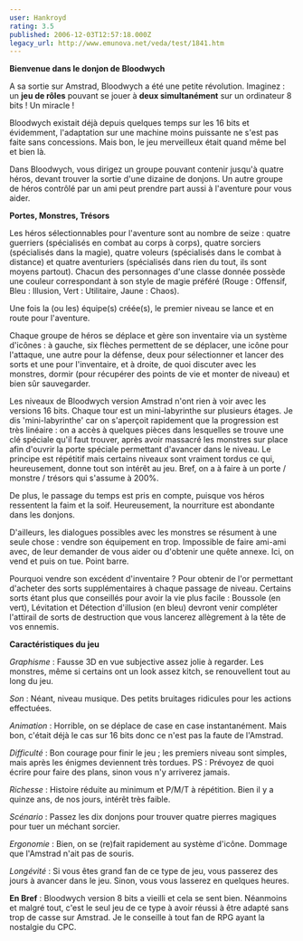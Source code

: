 ```yaml
---
user: Hankroyd
rating: 3.5
published: 2006-12-03T12:57:18.000Z
legacy_url: http://www.emunova.net/veda/test/1841.htm
---
```

**Bienvenue dans le donjon de Bloodwych**  

  

A sa sortie sur Amstrad, Bloodwych a été une petite révolution. Imaginez : un **jeu de rôles** pouvant se jouer à **deux simultanément** sur un ordinateur 8 bits ! Un miracle !  

Bloodwych existait déjà depuis quelques temps sur les 16 bits et évidemment, l'adaptation sur une machine moins puissante ne s'est pas faite sans concessions. Mais bon, le jeu merveilleux était quand même bel et bien là.  

  

Dans Bloodwych, vous dirigez un groupe pouvant contenir jusqu'à quatre héros, devant trouver la sortie d'une dizaine de donjons. Un autre groupe de héros contrôlé par un ami peut prendre part aussi à l'aventure pour vous aider.  

  

  

**Portes, Monstres, Trésors**  

  

Les héros sélectionnables pour l'aventure sont au nombre de seize : quatre guerriers (spécialisés en combat au corps à corps), quatre sorciers (spécialisés dans la magie), quatre voleurs (spécialisés dans le combat à distance) et quatre aventuriers (spécialisés dans rien du tout, ils sont moyens partout). Chacun des personnages d'une classe donnée possède une couleur correspondant à son style de magie préféré (Rouge : Offensif, Bleu : Illusion, Vert : Utilitaire, Jaune : Chaos).  

  

Une fois la (ou les) équipe(s) créée(s), le premier niveau se lance et en route pour l'aventure.  

  

Chaque groupe de héros se déplace et gère son inventaire via un système d'icônes : à gauche, six flèches permettent de se déplacer, une icône pour l'attaque, une autre pour la défense, deux pour sélectionner et lancer des sorts et une pour l'inventaire, et à droite, de quoi discuter avec les monstres, dormir (pour récupérer des points de vie et monter de niveau) et bien sûr sauvegarder.  

  

Les niveaux de Bloodwych version Amstrad n'ont rien à voir avec les versions 16 bits. Chaque tour est un mini-labyrinthe sur plusieurs étages. Je dis 'mini-labyrinthe' car on s'aperçoit rapidement que la progression est très linéaire : on a accès à quelques pièces dans lesquelles se trouve une clé spéciale qu'il faut trouver, après avoir massacré les monstres sur place afin d'ouvrir la porte spéciale permettant d'avancer dans le niveau. Le principe est répétitif mais certains niveaux sont vraiment tordus ce qui, heureusement, donne tout son intérêt au jeu. Bref, on a à faire à un porte / monstre / trésors qui s'assume à 200%.  

  

De plus, le passage du temps est pris en compte, puisque vos héros ressentent la faim et la soif. Heureusement, la nourriture est abondante dans les donjons.  

  

D'ailleurs, les dialogues possibles avec les monstres se résument à une seule chose : vendre son équipement en trop. Impossible de faire ami-ami avec, de leur demander de vous aider ou d'obtenir une quête annexe. Ici, on vend et puis on tue. Point barre.  

  

Pourquoi vendre son excédent d'inventaire ? Pour obtenir de l'or permettant d'acheter des sorts supplémentaires à chaque passage de niveau. Certains sorts étant plus que conseillés pour avoir la vie plus facile : Boussole (en vert), Lévitation et Détection d'illusion (en bleu) devront venir compléter l'attirail de sorts de destruction que vous lancerez allègrement à la tête de vos ennemis.  

  

  

**Caractéristiques du jeu**  

  

_Graphisme_ : Fausse 3D en vue subjective assez jolie à regarder. Les monstres, même si certains ont un look assez kitch, se renouvellent tout au long du jeu.  

  

_Son_ : Néant, niveau musique. Des petits bruitages ridicules pour les actions effectuées.  

  

_Animation_ : Horrible, on se déplace de case en case instantanément. Mais bon, c'était déjà le cas sur 16 bits donc ce n'est pas la faute de l'Amstrad.  

  

_Difficulté_ : Bon courage pour finir le jeu ; les premiers niveau sont simples, mais après les énigmes deviennent très tordues. PS : Prévoyez de quoi écrire pour faire des plans, sinon vous n'y arriverez jamais.  

  

_Richesse_ : Histoire réduite au minimum et P/M/T à répétition. Bien il y a quinze ans, de nos jours, intérêt très faible.  

  

_Scénario_ : Passez les dix donjons pour trouver quatre pierres magiques pour tuer un méchant sorcier.  

  

_Ergonomie_ : Bien, on se (re)fait rapidement au système d'icône. Dommage que l'Amstrad n'ait pas de souris.  

  

_Longévité_ : Si vous êtes grand fan de ce type de jeu, vous passerez des jours à avancer dans le jeu. Sinon, vous vous lasserez en quelques heures.  

  

**En Bref** : Bloodwych version 8 bits a vieilli et cela se sent bien. Néanmoins et malgré tout, c'est le seul jeu de ce type à avoir réussi à être adapté sans trop de casse sur Amstrad. Je le conseille à tout fan de RPG ayant la nostalgie du CPC.